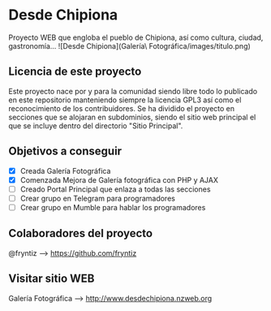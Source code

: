 # Desde Chipiona
Proyecto WEB que engloba el pueblo de Chipiona, así como cultura, ciudad, gastronomía...
            ![Desde Chipiona](Galería\ Fotográfica/images/titulo.png)

## Licencia de este proyecto
Este proyecto nace por y para la comunidad siendo libre todo lo publicado en este repositorio manteniendo siempre la licencia GPL3 así como el reconocimiento de los contribuidores.
Se ha dividido el proyecto en secciones que se alojaran en subdominios, siendo el sitio web principal el que se incluye dentro del directorio "Sitio Principal".



## Objetivos a conseguir

- [x] Creada Galería Fotográfica
- [x] Comenzada Mejora de Galería fotográfica con PHP y AJAX
- [ ] Creado Portal Principal que enlaza a todas las secciones
- [ ] Crear grupo en Telegram para programadores
- [ ] Crear grupo en Mumble para hablar los programadores

## Colaboradores del proyecto

@fryntiz --> https://github.com/fryntiz


## Visitar sitio WEB
Galería Fotográfica --> http://www.desdechipiona.nzweb.org